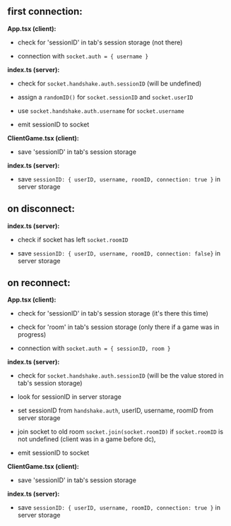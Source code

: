 ## first connection:

**App.tsx (client):**

- check for 'sessionID' in tab's session storage (not there)

- connection with `socket.auth = { username }`

**index.ts (server):**

- check for `socket.handshake.auth.sessionID` (will be undefined)

- assign a `randomID()` for `socket.sessionID` and `socket.userID` 

- use `socket.handshake.auth.username` for `socket.username`

- emit sessionID to socket

**ClientGame.tsx (client):**

- save 'sessionID' in tab's session storage

**index.ts (server):**

- save `sessionID: { userID, username, roomID, connection: true }` in server storage

## on disconnect:

**index.ts (server):**

- check if socket has left `socket.roomID`

- save `sessionID: { userID, username, roomID, connection: false}` in server storage

## on reconnect:

**App.tsx (client):**

- check for 'sessionID' in tab's session storage (it's there this time)

- check for 'room' in tab's session storage (only there if a game was in progress)

- connection with `socket.auth = { sessionID, room }`

**index.ts (server):**

- check for `socket.handshake.auth.sessionID` (will be the value stored in tab's session storage)

- look for sessionID in server storage

- set sessionID from `handshake.auth`, userID, username, roomID from server storage

- join socket to old room `socket.join(socket.roomID)` if `socket.roomID` is not undefined (client was in a game before dc),

- emit sessionID to socket

**ClientGame.tsx (client):**

- save 'sessionID' in tab's session storage

**index.ts (server):**

- save `sessionID: { userID, username, roomID, connection: true }` in server storage
